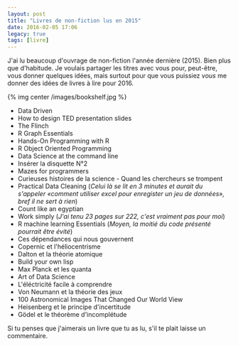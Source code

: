 ```yaml
---
layout: post
title: "Livres de non-fiction lus en 2015"
date: 2016-02-05 17:06
legacy: true
tags: [livre]
---
```


J'ai lu beaucoup d'ouvrage de non-fiction l'année dernière (2015). Bien plus
que d'habitude. Je voulais partager les titres avec vous pour, peut-être, vous
donner quelques idées, mais surtout pour que vous puissiez *vous* me donner
des idées de livres à lire pour 2016.

{% img center /images/bookshelf.jpg %}

<!-- more -->

- Data Driven
- How to design TED presentation slides
- The Flinch
- R Graph Essentials
- Hands-On Programming with R
- R Object Oriented Programming
- Data Science at the command line
- Insérer la disquette N°2
- Mazes for programmers
- Curieuses histoires de la science - Quand les chercheurs se trompent
- Practical Data Cleaning (*Celui là se lit en 3 minutes et aurait du s'appeler
  «comment utiliser excel pour enregister un jeu de données», bref il ne sert à
  rien*)
- Count like an egyptian
- Work simply (*J'ai tenu 23 pages sur 222, c'est vraiment pas pour moi*)
- R machine learning Essentials (*Moyen, la moitié du code présenté pourrait
  être évité*)
- Ces dépendances qui nous gouvernent
- Copernic et l'héliocentrisme
- Dalton et la théorie atomique
- Build your own lisp
- Max Planck et les quanta
- Art of Data Science
- L'éléctricité facile à comprendre
- Von Neumann et la théorie des jeux
- 100 Astronomical Images That Changed Our World View
- Heisenberg et le principe d'incertitude
- Gödel et le théorème d'incomplétude

Si tu penses que j'aimerais un livre que tu as lu, s'il te plait laisse un
commentaire.


